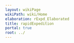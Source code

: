 ```yaml
---
layout: wikiPage
wikiPath: wiki/Home
elaboration: rExpd_Elaborated
title: rapidExpedition
portal: true
root: ../
---
```


<!--This page is subject to our wiki transclusion guidelines and should only be edited under consideration of such.-->

<!-- #DONE: Draft a brief synopsis on the subject of +rapidExpedition id:1
#DONE: migrate this to the rapidExpedition wiki and transclude it along with its sub-directories +wikiTransclusion id:43
-->

